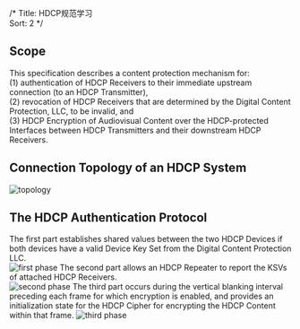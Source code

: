 /*
 Title: HDCP规范学习  
 Sort: 2
 */

## Scope  
This specification describes a content protection mechanism for:   
(1) authentication of HDCP Receivers to their immediate upstream connection (to an
HDCP Transmitter),  
(2) revocation of HDCP Receivers that are determined by the Digital
Content Protection, LLC, to be invalid, and   
(3) HDCP Encryption of Audiovisual Content
over the HDCP-protected Interfaces between HDCP Transmitters and their downstream
HDCP Receivers.

## Connection Topology of an HDCP System  
![topology](%image_url%/2015/2015071601.bmp)  

## The HDCP Authentication Protocol  
The first part establishes shared values between the two HDCP Devices if both devices have a valid Device Key Set
from the Digital Content Protection LLC.   
![first phase](%image_url%/2015/2015071602.bmp)
The second part allows an HDCP Repeater to report the KSVs of attached HDCP Receivers.   
![second phase](%image_url%/2015/2015071603.bmp)
The third part occurs during the vertical blanking interval preceding each frame for which encryption is enabled, and provides an initialization state for the HDCP Cipher for encrypting the HDCP Content within that frame.
![third phase](%image_url%/2015/2015071604.bmp)
